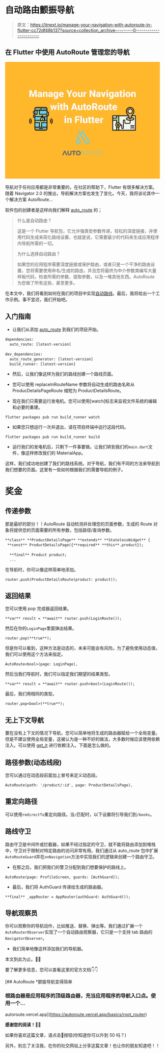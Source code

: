 # 自动路由颤振导航

> 原文：<https://itnext.io/manage-your-navigation-with-autoroute-in-flutter-cc72df48b137?source=collection_archive---------0----------------------->

## 在 Flutter 中使用 AutoRoute 管理您的导航

![](img/6a72639fec640aa2ecb77c99984cd040.png)

导航对于任何应用都是非常重要的，在社区的帮助下，Flutter 有很多解决方案。随着 Navigator 2.0 的推出，导航解决方案也发生了变化。今天，我将谈论其中一个解决方案 AutoRoute…

软件包的创建者是这样向我们解释 [auto_route](https://pub.dev/packages/auto_route) 的；

> 什么是自动路由？
> 
> 这是一个 Flutter 导航包，它允许强类型参数传递，轻松的深度链接，并使用代码生成来简化路线设置，也就是说，它需要最少的代码来生成应用程序内导航所需的一切。
> 
> 为什么选择自动路由？
> 
> 如果您的应用程序需要深度链接或保护路由，或者只是一个干净的路由设置，您将需要使用命名/生成的路由，并且您将最终为中介参数类编写大量样板代码，检查所需的参数，提取参数，以及一堆其他东西。AutoRoute 为您做了所有这些，甚至更多。

在本文中，我们将看到如何在我们的项目中实现[自动路线](https://pub.dev/packages/auto_route)。最后，我将给出一个工作示例。事不宜迟，我们开始吧。

## 入门指南

*   让我们从添加 [auto_route](https://pub.dev/packages/auto_route) 到我们的项目开始。

```
dependencies:        
  auto_route: [latest-version]        

dev_dependencies:        
  auto_route_generator: [latest-version]        
  build_runner: [latest-version]
```

*   然后，让我们像这样为我们的路线创建一个路线页面。

*   您可以使用 replaceInRouteName 参数将自动生成的路由名称从 ProducDetailsPageRoute 缩短为 ProductDetailsRoute。
*   现在我们只需要运行发电机。您可以使用[watch]标志来监视文件系统的编辑和必要的重建。

```
flutter packages pub run build_runner watch
```

*   如果您只想运行一次并退出，请在项目终端中运行这段代码。

```
flutter packages pub run build_runner build
```

*   运行我们的发电机后，只剩下一件事要做。让我们转到我们的`main.dart`文件，像这样修改我们的 MaterialApp。

这样，我们成功地创建了我们的路线系统。对于导航，我们有不同的方法来导航到我们想要的页面。这里有一些如何根据我们的需要导航的例子。

# 奖金

## 传递参数

那是最好的部分！！AutoRoute 自动检测并处理您的页面参数，生成的 Route 对象将提供您的页面需要的所有参数，包括路径/查询参数。

```
**class** **ProductDetailsPage** **extends** **StatelessWidget** {        
 **const** ProductDetailsPage({**required** **this**.product});        

  **final** Product product;     
  ...
```

在导航时，你可以像这样简单地添加。

```
router.push(ProductDetailsRoute(product: product));
```

## 返回结果

您可以使用 pop 完成器返回结果。

```
**var** result = **await** router.push(LoginRoute());
```

然后在你的`LoginPage`里面弹出结果。

```
router.pop(**true**);
```

但是你可以看到，这种方法是动态的，未来可能会有风险。为了避免使用动态值，我们可以使用这个方法来指定。

```
AutoRoute<bool>(page: LoginPage),
```

然后当我们导航时，我们可以指定我们期望的结果类型。

```
**var** result = **await** router.push<bool>(LoginRoute());
```

最后，我们用相同的类型。

```
router.pop<bool>(**true**);
```

## 无上下文导航

要在没有上下文的情况下导航，您可以简单地将生成的路由器赋给一个全局变量。但是不建议使用全局变量，这被认为是一种不好的做法，大多数时候应该使用依赖注入。可以使用 [get_it](https://pub.dev/packages/get_it) 进行依赖注入。下面是怎么做的。

## 路径参数(动态线段)

您可以通过在动态段前面加上冒号来定义动态段。

```
AutoRoute(path: '/product/:id', page: ProductDetailsPage),
```

## 重定向路径

可以使用`redirectTo`重定向路径。当`/`匹配时，以下设置将引导我们到`/books`。

## 路线守卫

路由守卫是中间件或拦截器，如果不经过指定的守卫，就不能将路由添加到堆栈中，守卫对于限制对特定路由的访问非常有用。我们通过从 auto_route 包中扩展`AutoRouteGuard`并在`onNavigation`方法中实现我们的逻辑来创建一个路由守卫。

*   在那之后，我们把我们的警卫分配到我们想要保护的路线上。

```
AutoRoute(page: ProfileScreen, guards: [AuthGuard]);
```

*   最后，我们将 AuthGuard 传递给生成的路由器。

```
**final** _appRouter = AppRouter(authGuard: AuthGuard());
```

## 导航观察员

你可以观察你的导航动作，比如推送、替换、弹出等。我们通过扩展一个`AutoRouterObserver`实现了一个自动路由观察器，它只是一个支持 tab 路由的`NavigatorObserver`。

*   我们简单地像这样添加我们的导航器。

本文到此为止。🎉🎉

要了解更多信息，您可以查看这里的官方文档👇👇

 [## AutoRoute *颤振导航变得简单

### 根路由器是应用程序的顶级路由器，充当应用程序的导航入口点。使用一个…

autoroute.vercel.app](https://autoroute.vercel.app/basics/root_router) 

**感谢您的阅读！**👏👏

如果你喜欢这篇文章，请点击👏按钮(你知道你可以升到 50 吗？)

另外，别忘了关注我，在你的社交网站上分享这篇文章！也让你的朋友知道吧！！